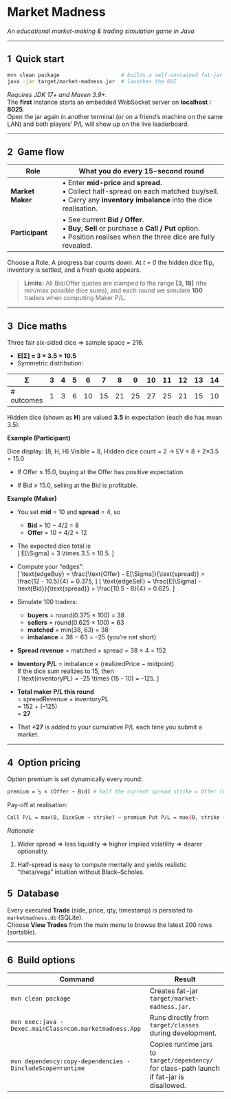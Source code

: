 # Market Madness  
*An educational market-making & trading simulation game in Java*

---

## 1 Quick start

```bash
mvn clean package                    # builds a self-contained fat-jar
java -jar target/market-madness.jar  # launches the GUI
```

*Requires JDK 17+ and Maven 3.9+.*  
The **first** instance starts an embedded WebSocket server on **localhost : 8025**.  
Open the jar again in another terminal (or on a friend’s machine on the same LAN) and both players’ P/L will show up on the live leaderboard.

---

## 2 Game flow

| Role | What you do every 15-second round |
|------|----------------------------------|
| **Market Maker** | • Enter **mid-price** and **spread**.<br>• Collect half-spread on each matched buy/sell.<br>• Carry any **inventory imbalance** into the dice realisation. |
| **Participant** | • See current **Bid / Offer**.<br>• **Buy**, **Sell** or purchase a **Call / Put** option.<br>• Position realises when the three dice are fully revealed. |

Choose a Role. A progress bar counts down. At *t = 0* the hidden dice flip, inventory is settled, and a fresh quote appears.
> **Limits:** All Bid/Offer quotes are clamped to the range **[3, 18]** (the min/max possible dice sums), and each round we simulate **100** traders when computing Maker P/L.

---

## 3 Dice maths

Three fair six-sided dice ⇒ sample space = 216.

* **E[Σ] = 3 × 3.5 = 10.5**  
* Symmetric distribution:

| Σ | 3 | 4 | 5 | 6 | 7 | 8 | 9 | 10 | 11 | 12 | 13 | 14 | 15 | 16 | 17 | 18 |
|---|---|---|---|---|---|---|---|----|----|----|----|----|----|----|----|----|
| # outcomes | 1 | 3 | 6 | 10 | 15 | 21 | 25 | 27 | 25 | 21 | 15 | 10 | 6 | 3 | 1 | 1 |

Hidden dice (shown as **H**) are valued **3.5** in expectation (each die has mean 3.5).

**Example (Participant)**

Dice display: [8, H, H] 
Visible = 8, Hidden dice count = 2 → EV = 8 + 2×3.5 = 15.0

- If Offer ≤ 15.0, buying at the Offer has positive expectation.

- If Bid ≥ 15.0, selling at the Bid is profitable.

**Example (Maker)**

- You set **mid** = 10 and **spread** = 4, so  
  - **Bid** = 10 − 4/2 = 8  
  - **Offer** = 10 + 4/2 = 12

- The expected dice total is  
  \[
    E[\Sigma] = 3 \times 3.5 = 10.5.
  \]

- Compute your “edges”:  
  \[
    \text{edgeBuy}  = \frac{\text{Offer} - E[\Sigma]}{\text{spread}}
                   = \frac{12 - 10.5}{4}
                   = 0.375,
  \]
  \[
    \text{edgeSell} = \frac{E[\Sigma] - \text{Bid}}{\text{spread}}
                   = \frac{10.5 - 8}{4}
                   = 0.625.
  \]

- Simulate 100 traders:  
  - **buyers**  = round(0.375 × 100) = 38  
  - **sellers** = round(0.625 × 100) = 63  
  - **matched** = min(38, 63) = 38  
  - **imbalance** = 38 − 63 = –25  (you’re net short)

- **Spread revenue** = matched × spread = 38 × 4 = 152

- **Inventory P/L** = imbalance × (realizedPrice − midpoint)  
  If the dice sum realizes to 15, then  
  \[
    \text{inventoryPL} = -25 \times (15 - 10) = -125.
  \]

- **Total maker P/L this round**  
  = spreadRevenue + inventoryPL  
  = 152 + (–125)  
  = **27**

- That **+27** is added to your cumulative P/L each time you submit a market.


---

## 4 Option pricing

Option premium is set dynamically every round:

```bash
premium = ½ × (Offer − Bid) # half the current spread strike = Offer (Call) = Bid (Put)
```

Pay-off at realisation:
```bash
Call P/L = max(0, DiceSum − strike) − premium Put P/L = max(0, strike − DiceSum) − premium
```
*Rationale*
1. Wider spread ⇒ less liquidity ⇒ higher implied volatility ⇒ dearer optionality.

2. Half-spread is easy to compute mentally and yields realistic “theta/vega” intuition without Black–Scholes.

## 5 Database

Every executed **Trade** (side, price, qty, timestamp) is persisted to `marketmadness.db` (SQLite).  
Choose **View Trades** from the main menu to browse the latest 200 rows (sortable).

---

## 6 Build options

| Command | Result |
|---------|--------|
| `mvn clean package` | Creates fat-jar `target/market-madness.jar`. |
| `mvn exec:java -Dexec.mainClass=com.marketmadness.App` | Runs directly from `target/classes` during development. |
| `mvn dependency:copy-dependencies -DincludeScope=runtime` | Copies runtime jars to `target/dependency/` for class-path launch if fat-jar is disallowed. |





